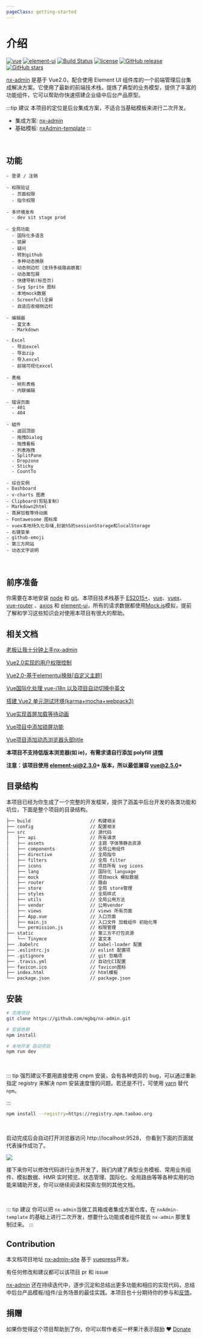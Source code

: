 ```yaml
---
pageClass: getting-started
---
```


# 介绍

[![vue](https://img.shields.io/badge/vue-2.5.10-brightgreen.svg)](https://github.com/vuejs/vue)
[![element-ui](https://img.shields.io/badge/element--ui-2.3.2-brightgreen.svg)](https://github.com/ElemeFE/element)
[![Build Status](https://travis-ci.org/mgbq/nx-admin.svg?branch=master)](https://travis-ci.org/mgbq/nx-admin)
[![license](https://img.shields.io/github/license/mashape/apistatus.svg)](https://github.com/mgbq/nx-admin/blob/master/LICENSE)
[![GitHub release](https://img.shields.io/badge/release-1.2-blue.svg)](https://github.com/mgbq/nx-admin/releases)
[![GitHub stars](https://img.shields.io/github/stars/mgbq/nx-admin.svg?style=social&label=Stars)](https://github.com/mgbq/nx-admin)

[nx-admin](https://github.com/mgbq/nx-admin) 是基于 Vue2.0，配合使用 Element UI 组件库的一个前端管理后台集成解决方案。它使用了最新的前端技术栈，提炼了典型的业务模型，提供了丰富的功能组件，它可以帮助你快速搭建企业级中后台产品原型。

:::tip 建议
本项目的定位是后台集成方案，不适合当基础模板来进行二次开发。

- 集成方案: [nx-admin](https://github.com/mgbq/nx-admin)
- 基础模板: [nxAdmin-template](https://github.com/mgbq/nxAdmin-template)
  :::

<br/>

## 功能
```
- 登录 / 注销

- 权限验证
  - 页面权限
  - 指令权限

- 多环境发布
  - dev sit stage prod

- 全局功能
  - 国际化多语言
  - 锁屏
  - 疑问
  - 转到github
  - 多种动态换肤
  - 动态侧边栏（支持多级路由嵌套）
  - 动态面包屑
  - 快捷导航(标签页)
  - Svg Sprite 图标
  - 本地mock数据
  - Screenfull全屏
  - 自适应收缩侧边栏

- 编辑器
  - 富文本
  - Markdown

- Excel
  - 导出excel
  - 导出zip
  - 导入excel
  - 前端可视化excel

- 表格
  - 树形表格
  - 内联编辑

- 错误页面
  - 401
  - 404

- 組件
  - 返回顶部
  - 拖拽Dialog
  - 拖拽看板
  - 列表拖拽
  - SplitPane
  - Dropzone
  - Sticky
  - CountTo

- 综合实例
- Dashboard
- v-charts 图表
- Clipboard(剪贴复制)
- Markdown2html
- 首屏加载等待动画
- Fontawesome 图标库
- vuex本地持久化存储,封装h5的sessionStorage和localStorage
- 右键菜单
- github-emoji
- 第三方网站
- 动态文字说明

```

<br/>

## 前序准备

你需要在本地安装 [node](http://nodejs.org/) 和 [git](https://git-scm.com/)。本项目技术栈基于 [ES2015+](http://es6.ruanyifeng.com/)、[vue](https://cn.vuejs.org/index.html)、[vuex](https://vuex.vuejs.org/zh-cn/)、[vue-router](https://router.vuejs.org/zh-cn/) 、[axios](https://github.com/axios/axios) 和 [element-ui](https://github.com/ElemeFE/element)，所有的请求数据都使用[Mock.js](https://github.com/nuysoft/Mock)模拟，提前了解和学习这些知识会对使用本项目有很大的帮助。

## 相关文档

[老板让我十分钟上手nx-admin](https://juejin.im/post/5b43226c51882519ad616c2a)

[Vue2.0实现的用户权限控制](http://blog.csdn.net/qq_32340877/article/details/79416344)

[Vue2.0-基于elementui换肤[自定义主题]](https://blog.csdn.net/qq_32340877/article/details/80176987)

[Vue国际化处理 vue-i18n 以及项目自动切换中英文](https://blog.csdn.net/qq_32340877/article/details/80148913)

[搭建 Vue2 单元测试环境(karma+mocha+webpack3)](https://juejin.im/post/5b051519f265da0b8f62e94e)

[Vue实现首屏加载等待动画](https://juejin.im/post/5b336699e51d4558a846dcc2)

[Vue项目中添加锁屏功能](https://juejin.im/post/5b35e05ee51d4558a75ea159)

[Vue项目添加动态浏览器头部title](https://juejin.im/post/5b446e24e51d45194d4fce14)


**本项目不支持低版本浏览器(如 ie)，有需求请自行添加 polyfill [详情](https://github.com/mgbq/nx-admin/wiki#babel-polyfill)**

**注意：该项目使用 element-ui@2.3.0+ 版本，所以最低兼容 vue@2.5.0+**

## 目录结构

本项目已经为你生成了一个完整的开发框架，提供了涵盖中后台开发的各类功能和坑位，下面是整个项目的目录结构。

```bash
├── build                      // 构建相关
├── config                     // 配置相关
├── src                        // 源代码
│   ├── api                    // 所有请求
│   ├── assets                 // 主题 字体等静态资源
│   ├── components             // 全局公用组件
│   ├── directive              // 全局指令
│   ├── filters                // 全局 filter
│   ├── icons                  // 项目所有 svg icons
│   ├── lang                   // 国际化 language
│   ├── mock                   // 项目mock 模拟数据
│   ├── router                 // 路由
│   ├── store                  // 全局 store管理
│   ├── styles                 // 全局样式
│   ├── utils                  // 全局公用方法
│   ├── vendor                 // 公用vendor
│   ├── views                  // views 所有页面
│   ├── App.vue                // 入口页面
│   ├── main.js                // 入口文件 加载组件 初始化等
│   └── permission.js          // 权限管理
├── static                     // 第三方不打包资源
│   └── Tinymce                // 富文本
├── .babelrc                   // babel-loader 配置
├── .eslintrc.js               // eslint 配置项
├── .gitignore                 // git 忽略项
├── .travis.yml                // 自动化CI配置
├── favicon.ico                // favicon图标
├── index.html                 // html模板
└── package.json               // package.json
```

## 安装

```bash
# 克隆项目
git clone https://github.com/mgbq/nx-admin.git

# 安装依赖
npm install

# 本地开发 启动项目
npm run dev
```

<br/>

::: tip
强烈建议不要用直接使用 cnpm 安装，会有各种诡异的 bug，可以通过重新指定 registry 来解决 npm 安装速度慢的问题。若还是不行，可使用 [yarn](https://github.com/yarnpkg/yarn) 替代 `npm`。

:::

```bash
npm install --registry=https://registry.npm.taobao.org
```

<br/>

启动完成后会自动打开浏览器访问 http://localhost:9528， 你看到下面的页面就代表操作成功了。

![](https://mgbq.github.io/onlinePreview/nxadmin.png)

接下来你可以修改代码进行业务开发了，我们内建了典型业务模板、常用业务组件、模拟数据、HMR 实时预览、状态管理、国际化、全局路由等等各种实用的功能来辅助开发，你可以继续阅读和探索左侧的其他文档。

<br/>

::: tip 建议
你可以把 `nx-admin`当做工具箱或者集成方案仓库，在 `nxAdmin-template` 的基础上进行二次开发，想要什么功能或者组件就去 `nx-admin` 那里复制过来。
:::

## Contribution

本文档项目地址 [nx-admin-site](https://github.com/mgbq/nx-admin-site) 基于 [vuepress](https://github.com/vuejs/vuepress)开发。

有任何修改和建议都可以该项目 pr 和 issue

[nx-admin](https://github.com/mgbq/nx-admin) 还在持续迭代中，逐步沉淀和总结出更多功能和相应的实现代码，总结中后台产品模板/组件/业务场景的最佳实践。本项目也十分期待你的参与和[反馈](https://github.com/mgbq/nx-admin/issues)。

## 捐赠

如果你觉得这个项目帮助到了你，你可以帮作者买一杯果汁表示鼓励 :heart:
[Donate](/zh/donate/)
